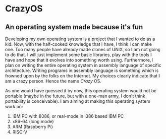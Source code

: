 # CrazyOS 
## An operating system made because it's fun  
  
Developing my own operating system is a project that I wanted to do as a kid. Now, with the half-cooked knowledge that I have, I think I can make one. Too many people have already made clones of UNIX, so I am not going to do that. I will just implement some basic libraries, play with the tools I have and hope that it evolves into something worth using. Furthermore, I plan on writing the entire operating system in assembly language of specific architecture. Writing programs in assembly language is something which is frowned upon by the folks on the Internet. My choices clearly indicate that I am a crazy person. Hence the name _Crazy_ OS.  
  
As one would have guessed it by now, this operating system would not be portable (maybe in the future, but with a one-man army, I don't think portability is conceivable).
I am aiming at making this operating system work on:
1. IBM PC with 8086, or real-mode in i386 based IBM PC
3. x86-64 (long mode)  
4. ARM (Raspberry Pi)  
5. RISC-V  